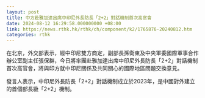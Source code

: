 ```yaml
---
layout: post
title: 中方赴雅加達出席中印尼外長防長「2+2」對話機制首次高官會
date: 2024-08-12 16:29:58.000000000 +08:00
link: https://news.rthk.hk/rthk/ch/component/k2/1765876-20240812.htm
categories: rthk
---
```


在北京，外交部表示，經中印尼雙方商定，副部長孫衛東及中央軍委國際軍事合作辦公室副主任張保群，今日將率團赴雅加達出席中印尼外長防長「2+2」對話機制首次高官會，將與印方就中印尼關係及共同關心的國際地區問題交換意見。

發言人表示，中印尼外長防長「2+2」對話機制成立於2023年，是中國對外建立的首個部長級「2+2」機制。
